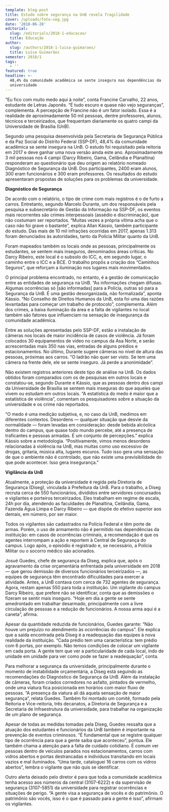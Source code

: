 ```yaml
---
template: blog-post
title: Estudo sobre segurança na UnB revela fragilidade
cover: /uploads/foto-seg.jpg
date: '2018-06-28'
editorial:
  slug: /editorials/2018-1-educacao/
  title: Educação
author:
  slug: /authors/2018-1-luisa-guimaraes/
  title: Luísa Guimarães
semester: 2018/1
tags:
  - ''
featured: true
headline: >-
  48,4% da comunidade acadêmica se sente insegura nas dependências da
  universidade
---
```

“Eu fico com muito medo aqui à noite”, conta Francine Carvalho, 22 anos, estudante de Letras Japonês. “É tudo escuro e quase não vejo seguranças”, complementa. A percepção de Francine não é um fator isolado. Essa é a realidade de aproximadamente 50 mil pessoas, dentre professores, alunos, técnicos e terceirizados, que frequentam diariamente os quatro campi da Universidade de Brasília (UnB).

Segundo uma pesquisa desenvolvida pela Secretaria de Segurança Pública e da Paz Social do Distrito Federal (SSP-DF), 48,4% da comunidade acadêmica se sente insegura na UnB. O estudo foi requisitado pela reitoria em 2017 e deve ganhar uma nova versão ainda este ano. Aproximadamente 3 mil pessoas nos 4 campi (Darcy Ribeiro, Gama, Ceilândia e Planaltina) responderam ao questionário que deu origem ao relatório nomeado Diagnóstico de Segurança da UnB. Dos participantes, 2400 eram alunos, 300 eram funcionários e 300 eram professores. Os resultados do estudo apresentaram propostas de soluções para os problemas da universidade.


**Diagnóstico de Segurança**


De acordo com o relatório, o tipo de crime com mais registros é o de furto a carros. Entretanto, segundo Marcelo Durante, um dos responsáveis pela pesquisa e subsecretário de Gestão da Informação na SSP-DF, os eventos mais recorrentes são crimes interpessoais  (assédio e discriminação), que não costumam ser reportados. “Muitas vezes a própria vítima acha que o caso não foi grave o bastante”, explica Allan Kássio, também participante do estudo. Das mais de 10 mil infrações ocorridas em 2017, apenas 1.313 foram denunciados às autoridades, tanto da Polícia Militar quanto da UnB.

Foram mapeados também os locais onde as pessoas, principalmente os estudantes, se sentem mais inseguros, denominados áreas críticas. No Darcy Ribeiro, este local é o subsolo do ICC, e, em segundo lugar, o caminho entre o ICC e a BCE. O trabalho propôs a criação dos “Caminhos Seguros”, que reforçam a iluminação nos lugares mais movimentados.

O principal problema encontrado, no entanto, é a gestão de comunicação entre as  entidades de segurança na UnB. “As informações chegam difusas. Algumas ocorrências só \[são informadas] para a Polícia, outras só para a Segurança da UnB. É uma gestão desorganizada, não formalizada”, aponta Kássio. “No Conselho de Direitos Humanos da UnB, esta foi uma das razões levantadas para começar um trabalho de protocolo”, complementa. Além dos crimes, a baixa iluminação da área e a falta de vigilantes no local também são fatores que influenciam na sensação de insegurança da comunidade acadêmica.


Entre as soluções apresentadas pelo SSP-DF, estão a instalação de câmeras nos locais de maior incidência de casos de violência. Já foram colocados 30 equipamentos de vídeo no campus da Asa Norte, e serão acrescentadas mais 350 nas vias, entradas de alguns prédios e estacionamentos. No último, Durante sugere câmeras no nível de altura das pessoas, próximas aos carros. “O ladrão não quer ser visto. Se tem uma câmera na frente dele, ele se sente inseguro. Já perde a anonimidade”.

Não existem registros anteriores deste tipo de análise na UnB. Os dados obtidos foram comparados com os de pesquisas em outros locais e constatou-se, segundo Durante e Kássio, que as pessoas dentro dos campi da Universidade de Brasília se sentem mais inseguras do que aqueles que vivem ou estudam em outros locais. “A estatística do medo é maior que a estatística de violência”, comentam os pesquisadores sobre a situação da universidade e os crime não reportados.


“O medo é uma medição  subjetiva, e, no caso da UnB, medimos em diferentes contextos. Desordens — qualquer situação que desvie da normalidade — foram levadas em consideração: desde bebida alcóolica dentro do campus, que quase todo mundo percebe, até a presença de traficantes e pessoas armadas. É um conjunto de percepções.” explica Kássio sobre a metodologia.  “Positivamente, vimos menos desordens relacionadas à violência na UnB, mas muitas como uso excessivo de drogas, gritaria, música alta, lugares escuros. Tudo isso gera uma sensação de que o ambiente não é controlado, que não existe uma previsibilidade do que pode acontecer. Isso gera insegurança.”


**Vigilância da UnB**

Atualmente, a proteção da universidade é regida pela Diretoria de Segurança (Diseg), vinculada à Prefeitura da UnB. Para o trabalho, a Diseg recruta cerca de 550 funcionários, divididos entre servidores concursados e vigilantes e porteiros terceirizados. Eles trabalham em regime de escala, 24h por dia, atendendo as faculdades de Planaltina, Ceilândia, Gama, Fazenda Água Limpa e Darcy Ribeiro — que dispõe do efetivo superior aos demais, em número, por ser maior.

Todos os vigilantes são cadastrados na Polícia Federal e têm porte de armas. Porém, o uso de armamento não é permitido nas dependências da instituição: em casos de ocorrências criminais, a recomendação é que os agentes interrompam a ação e reportem à Central de Segurança do campus. Logo após, o episódio é registrado e, se necessário, a Polícia Militar ou o socorro médico são acionados.

Josué Guedes, chefe de segurança da Diseg, explica que, após o agravamento da crise orçamentária enfrentada pela universidade em 2018 — que gerou demissão de diversos funcionários terceirizados —, as equipes de segurança têm encontrado dificuldades para exercer a atividade. Antes, a UnB contava com cerca de 732 agentes de segurança. Agora, restam apenas 550 para toda a instituição. Um vigilante do campus Darcy Ribeiro, que prefere não se identificar, conta que as demissões o fizeram se sentir mais inseguro. “Hoje em dia a gente se sente amedrontado em trabalhar desarmado, principalmente com a livre circulação de pessoas e a redução de funcionários. A nossa arma aqui é a caneta”, afirma.

Apesar da quantidade reduzida de funcionários, Guedes garante: “Não houve um prejuízo no atendimento às ocorrências do campus”. Ele explica que a saída encontrada pela Diseg é a readequação das equipes à nova realidade da instituição. “Cada prédio tem uma característica: tem prédio com 6 portas, por exemplo. Não temos condições de colocar um vigilante em cada porta. A gente tem que ver a particularidade de cada local, indo de unidade em unidade para ver como pode se fazer a readequação”, conta.


Para melhorar a segurança da universidade, principalmente durante o momento de instabilidade orçamentária, a Diseg está seguindo as recomendações do Diagnóstico de Segurança da UnB. Além da instalação de câmeras, foram criados corredores no asfalto, pintados de vermelho, onde uma viatura fica posicionada em horários com maior fluxo de pessoas. “A presença da viatura ali dá aquela sensação de maior segurança”, relata Guedes. Também foi montado um comitê, formado pela Reitoria e Vice-reitoria, três decanatos, a Diretoria de Segurança e a Secretaria de Infraestrutura da universidade, para trabalhar na organização de um plano de segurança.

Apesar de todas as medidas tomadas pela Diseg, Guedes ressalta que a atuação dos estudantes e funcionários da UnB também é importante na prevenção de eventos criminosos. “É fundamental que se registre qualquer tipo de ocorrência para que a gente saiba que aconteceu”, pontua. Ele também chama a atenção para a falta de cuidado cotidiano. É comum ver pessoas dentro de veículos parados nos estacionamentos, carros com vidros abertos e portas destrancadas e indivíduos transitando em locais vazios e mal iluminados. “Uma tarde, cataloguei 16 carros com os vidros abertos”, lembra o vigilante que não quis se identificar.

Outro alerta deixado pelo diretor é para que toda a comunidade acadêmica tenha acesso aos números da central (3107-6222) e da supervisão de segurança (3107-5851) da universidade para registrar ocorrências e situações de perigo. “A gente visa a segurança de vocês e do patrimônio. O patrimônio são vocês, isso é o que é passado para a gente é isso”, afirmam os vigilantes.
